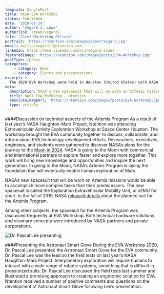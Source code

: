 ```yaml
---
template: SinglePost
title: NASA EVA Workshop
status: Published
date: '2020-02-29'
author: 'Vegard J. Løwe'
authorlink: /team/vegard/
role: 'Chief Marketing Officer'
portrait: 'https://ntention.com/images/about/Vegard.jpg'
email: mailto:vegardjl@ntention.com
linkedin: https://www.linkedin.com/in/vegard-lowe/
featuredImage: 'https://ntention.com/images/posts/EVA-Workshop.jpg'
postType: /press
categories:
    - category: News
    - category: Events and presentations
excerpt: >-
  The 2020 EVA Workshop were held in Houston (United States) with NASA welcoming participants across industry and academia. The workshop discussed the current state of the agency and how EVA (Extravehicular Activity) fits in the agency’s plans for exploration.
meta:
  description: NASA’s new spacesuit that will be worn on Artemis missions would be able to accomplish more complex tasks than their predecessors. The new spacesuit is called the Exploration Extravehicular Mobility Unit, or xEMU for short. In the fall of 2019, NASA released details about the planned suit for the Artemis Program.
  title: NASA EVA Workshop - Ntention
  absoluteImageUrl: 'https://ntention.com/images/posts/EVA-Workshop.jpg'
  type: article
---
```

####Discussion on technical aspects of the Artemis Program
As a result of last year’s NASA Haughton-Mars Project, Ntention was attending Extravehicular Activity Exploration Workshop at Space Center Houston. The workshop brought the EVA community together to discuss, collaborate, and inform about EVA technology development efforts. Researchers, executives, engineers, and students were gathered to discover NASA’s plans for the journey to the [Moon in 2024](https://www.nasa.gov/specials/artemis/). NASA is going to the Moon with commercial and international partners to explore faster and explore more together. This work will bring new knowledge and opportunities and inspire the next generation. In going to the Moon, NASA’s Artemis Program is laying the foundation that will eventually enable human exploration of Mars.

NASA’s new spacesuit that will be worn on Artemis missions would be able to accomplish more complex tasks than their predecessors. The new spacesuit is called the Exploration Extravehicular Mobility Unit, or xEMU for short. In the fall of 2019, NASA [released details](https://www.nasa.gov/feature/a-next-generation-spacesuit-for-the-artemis-generation-of-astronauts/) about the planned suit for the Artemis Program.

Among other subjects, the spacesuit for the Artemis Program was discussed frequently at EVA Workshop. Both technical hardware solutions and visionary concepts were introduced by NASA-partners and private corporations.

![Dr. Pascal Lee presenting](https://ntention.com/images/posts/EVA-pascal.jpg)

####Presenting the Astronaut Smart Glove
During the EVA Workshop 2020, Dr. Pascal Lee presented the Astronaut Smart Glove for the EVA community. Dr. Pascal Lee was the lead on the field tests on last year’s NASA Haughton-Mars Project. Interplanetary exploration will require humans to interact with a wide range of robotic systems, something that is difficult in pressurized suits. Dr. Pascal Lee discussed the field tests last summer and illustrated a promising approach to creating an ergonomic solution for EVA. Ntention received a number of positive comments and questions on the development of Astronaut Smart Glove following Lee’s presentation.

